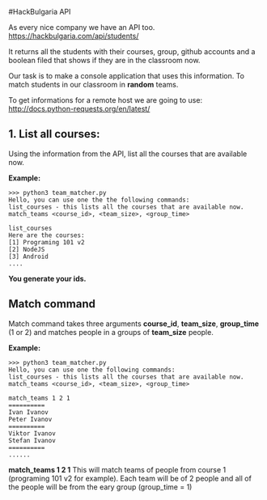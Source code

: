 #HackBulgaria API

As every nice company we have an API too. https://hackbulgaria.com/api/students/

It returns all the students with their courses, group, github accounts and a boolean filed that shows if they are in the classroom now.

Our task is to make a console application that uses this information. To match students in our classroom in __random__ teams.

To get informations for a remote host we are going to use: http://docs.python-requests.org/en/latest/

## 1. List all courses:

Using the information from the API, list all the courses that are available now.

__Example:__
```
>>> python3 team_matcher.py
Hello, you can use one the the following commands:
list_courses - this lists all the courses that are available now.
match_teams <course_id>, <team_size>, <group_time>

list_courses
Here are the courses:
[1] Programing 101 v2
[2] NodeJS
[3] Android
....

```

__You generate your ids.__

## Match command

Match command takes three arguments __course_id__, __team_size__, __group_time__ (1 or 2) and matches people in a groups of __team_size__ people.

__Example:__
```
>>> python3 team_matcher.py
Hello, you can use one the following commands:
list_courses - this lists all the courses that are available now.
match_teams <course_id>, <team_size>, <group_time>

match_teams 1 2 1
==========
Ivan Ivanov
Peter Ivanov
==========
Viktor Ivanov
Stefan Ivanov
==========
......
```

__match_teams 1 2 1__ This will match teams of people from course 1 (programing 101 v2 for example). Each team will be of 2 people and all of the people will be from the eary group (group_time = 1)
